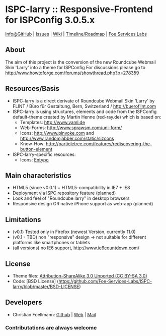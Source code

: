 # ISPC-larry :: Responsive-Frontend for ISPConfig 3.0.5.x

[Info@GitHub](https://github.com/Foe-Services-Labs/ISPC-larry) | 
[Issues](https://github.com/Foe-Services-Labs/ISPC-larry/issues) | 
[Wiki](https://github.com/Foe-Services-Labs/ISPC-larry/wiki) | 
[Timeline/Roadmap](https://github.com/Foe-Services-Labs/ISPC-larry/issues/milestones) | 
[Foe Services Labs](http://labs.foe-services.com/)

About
--------
The aim of this project is the conversion of the new Roundcube Webmail Skin 'Larry' into a theme for ISPConfig
For discussions please go to http://www.howtoforge.com/forums/showthread.php?p=278359  

Resources/Basis
------------------
-   ISPC-larry is a direct derivate of Roundcube Webmail Skin 'Larry' by FLINT / Büro für Gestaltung, Bern, Switzerland / http://bueroflint.com
-   ISPC-larry is using structures, elements and code from the ISPConfig default-theme created by Martin Henne (red-ray.de) which is based on:
    -   Templates: http://www.yaml.de
    -   Web-Forms: http://www.sprawsm.com/uni-form/
    -   Icons: http://www.pinvoke.com and http://www.randomjabber.com/static/sizcons
    -   Know-How: http://particletree.com/features/rediscovering-the-button-element
-   ISPC-larry-specific resources:
    -   Icons: [Entypo](http://www.entypo.com/)

Main characteristics
-----------------------
-   HTML5 (since v0.0.1) + HTML5-compatibility in IE7 + IE8
-   Deployment via ISPC repository feature (planned)
-   Look and feel of "Roundcube larry" in desktop browsers
-   Responsive design OR native iPhone support as web-app (planned)
 
Limitations
--------------
-   (v0.1) Tested only in Firefox (newest Version, currently 11.0)
-   (v0.1 - TBD) non "responsive" design -> not suitable for different platforms like smartphones or tablets
-   (all versions) no IE6 support, http://www.ie6countdown.com/

License
--------------
-   Theme files: [Attribution-ShareAlike 3.0 Unported (CC BY-SA 3.0)](https://creativecommons.org/licenses/by-sa/3.0/)
-   Code: [BSD License] (https://github.com/Foe-Services-Labs/ISPC-larry/blob/master/BSD-LICENSE)
  
Developers
-------------
-   Christian Foellmann: [Github](https://github.com/cfoellmann) | [Web](http://www.foe-services.de) | [Mail](mailto:foellmann@foe-services.de)

### Contributations are always welcome
